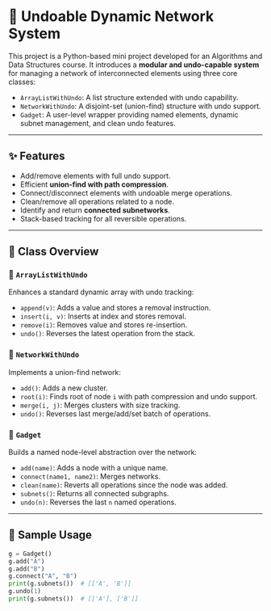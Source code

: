 # 🔁 Undoable Dynamic Network System

This project is a Python-based mini project developed for an Algorithms and Data Structures course. It introduces a **modular and undo-capable system** for managing a network of interconnected elements using three core classes:

- `ArrayListWithUndo`: A list structure extended with undo capability.
- `NetworkWithUndo`: A disjoint-set (union-find) structure with undo support.
- `Gadget`: A user-level wrapper providing named elements, dynamic subnet management, and clean undo features.

---

## ✨ Features

- Add/remove elements with full undo support.
- Efficient **union-find with path compression**.
- Connect/disconnect elements with undoable merge operations.
- Clean/remove all operations related to a node.
- Identify and return **connected subnetworks**.
- Stack-based tracking for all reversible operations.

---

## 🧠 Class Overview

### 🔹 `ArrayListWithUndo`

Enhances a standard dynamic array with undo tracking:
- `append(v)`: Adds a value and stores a removal instruction.
- `insert(i, v)`: Inserts at index and stores removal.
- `remove(i)`: Removes value and stores re-insertion.
- `undo()`: Reverses the latest operation from the stack.

### 🔹 `NetworkWithUndo`

Implements a union-find network:
- `add()`: Adds a new cluster.
- `root(i)`: Finds root of node `i` with path compression and undo support.
- `merge(i, j)`: Merges clusters with size tracking.
- `undo()`: Reverses last merge/add/set batch of operations.

### 🔹 `Gadget`

Builds a named node-level abstraction over the network:
- `add(name)`: Adds a node with a unique name.
- `connect(name1, name2)`: Merges networks.
- `clean(name)`: Reverts all operations since the node was added.
- `subnets()`: Returns all connected subgraphs.
- `undo(n)`: Reverses the last `n` named operations.

---

## 🧪 Sample Usage

```python
g = Gadget()
g.add("A")
g.add("B")
g.connect("A", "B")
print(g.subnets())  # [['A', 'B']]
g.undo(1)
print(g.subnets())  # [['A'], ['B']]
